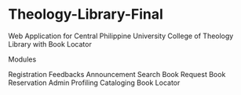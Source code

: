 # Theology-Library-Final
Web Application for Central Philippine University College of Theology Library with Book Locator

Modules

Registration
Feedbacks
Announcement
Search
Book Request
Book Reservation
Admin Profiling
Cataloging
Book Locator
